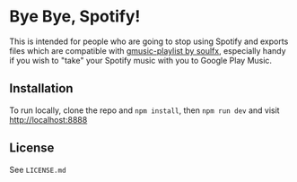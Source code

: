 # Bye Bye, Spotify!

This is intended for people who are going to stop using Spotify and exports files which are compatible with [gmusic-playlist by soulfx](https://github.com/soulfx/gmusic-playlist.js), especially handy if you wish to "take" your Spotify music with you to Google Play Music.

## Installation

To run locally, clone the repo and `npm install`, then `npm run dev` and visit [http://localhost:8888](http://localhost:8888)

## License

See `LICENSE.md`
